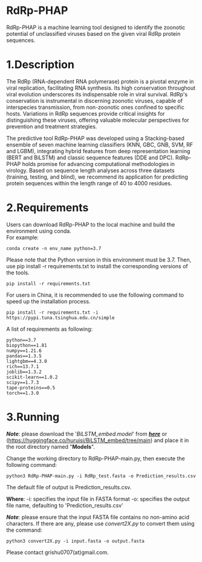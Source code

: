 # RdRp-PHAP
RdRp-PHAP is a machine learning tool designed to identify the zoonotic potential of unclassified viruses based on the given viral RdRp protein sequences.

# 1.Description
The RdRp (RNA-dependent RNA polymerase) protein is a pivotal enzyme in viral replication, facilitating RNA synthesis. Its high conservation throughout viral evolution underscores its indispensable role in viral survival. RdRp's conservation is instrumental in discerning zoonotic viruses, capable of interspecies transmission, from non-zoonotic ones confined to specific hosts. Variations in RdRp sequences provide critical insights for distinguishing these viruses, offering valuable molecular perspectives for prevention and treatment strategies.<br>
<p>
The predictive tool RdRp-PHAP was developed using a Stacking-based ensemble of seven machine learning classifiers (KNN, GBC, GNB, SVM, RF and LGBM), integrating hybrid features from deep representation learning (BERT and BiLSTM) and classic sequence features (DDE and DPC). RdRp-PHAP holds promise for advancing computational methodologies in virology. Based on sequence length analyses across three datasets (training, testing, and blind), we recommend its application for predicting protein sequences within the length range of 40 to 4000 residues.

# 2.Requirements
Users can download RdRp-PHAP to the local machine and build the environment using conda. <br>
For example:

    conda create -n env_name python=3.7

Please note that the Python version in this environment must be 3.7. Then, use pip install -r requirements.txt to install the corresponding versions of the tools.

    pip install -r requirements.txt

For users in China, it is recommended to use the following command to speed up the installation process.

    pip install -r requirements.txt -i https://pypi.tuna.tsinghua.edu.cn/simple
    
A list of requirements as following: 

    python==3.7
    biopython==1.81
    numpy==1.21.6
    pandas==1.3.5
    lightgbm==4.3.0
    rich==13.7.1
    joblib==1.3.2
    scikit-learn==1.0.2
    scipy==1.7.3
    tape-proteins==0.5
    torch==1.3.0


# 3.Running
***Note***: please download the '*BiLSTM_embed.model*' from [***here***](https://huggingface.co/huruisi/BiLSTM_embed/tree/main) or (https://huggingface.co/huruisi/BiLSTM_embed/tree/main) and place it in the root directory named "**Models**".

Change the working directory to RdRp-PHAP-main.py, then execute the following command:

    python3 RdRp-PHAP-main.py -i RdRp_test.fasta -o Prediction_results.csv
The default file of output is Prediction_results.csv.

**Where**:
    -i: specifies the input file in FASTA format
    -o: specifies the output file name, defaulting to 'Prediction_results.csv'

***Note***: please ensure that the input FASTA file contains no non-amino acid characters. If there are any, please use *convert2X.py* to convert them using the command:

    python3 convert2X.py -i input.fasta -o output.fasta

Please contact grishu0707(at)gmail.com.
